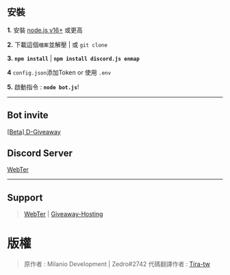 ## 安裝

 **1.** 安裝 [node.js v16+](https://nodejs.org/) 或更高

 **2.** 下載這個`檔案`並解壓 | 或 `git clone` 

 **3.**  **`npm install`** | **`npm install discord.js enmap`**

 **4** `config.json`添加Token or 使用 `.env`

 **5.** 啟動指令 :  **`node bot.js`**!
  
***

## Bot invite
[[Beta] D-Giveaway](https://discord.com/api/oauth2/authorize?client_id=891165330439802931&permissions=8&scope=bot%20applications.commands)

## Discord Server
[WebTer](https://discord.gg/hbZXjAZjv5)

***

## Support

> [WebTer](https://discord.gg/hbZXjAZjv5) | [Giveaway-Hosting](https://discord.gg/Giveaway-Hosting)

# 版權

> 原作者 : Milanio Development | Zedro#2742
> 代碼翻譯作者 : [Tira-tw](https://github.com/Tira-tw/)
